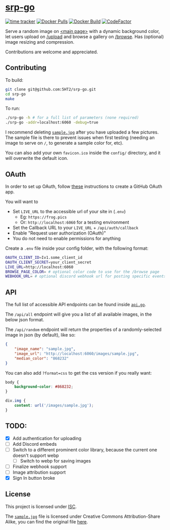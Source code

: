 # [srp-go](https://frog.pics)

[![time tracker](https://wakatime.com/badge/github/l1ving/srp-go.svg)](https://wakatime.com/badge/github/l1ving/srp-go)
[![Docker Pulls](https://img.shields.io/docker/pulls/l1ving/srp-go?logo=docker&logoColor=white)](https://hub.docker.com/r/l1ving/srp-go)
[![Docker Build](https://img.shields.io/github/workflow/status/5HT2/srp-go/docker-build?logo=docker&logoColor=white)](https://github.com/5HT2/srp-go/actions/workflows/docker-build.yml)
[![CodeFactor](https://img.shields.io/codefactor/grade/github/5HT2/srp-go?logo=codefactor&logoColor=white)](https://www.codefactor.io/repository/github/5HT2/srp-go)

Serve a random image on [\<main page\>](https://frog.pics) with a dynamic background color, let users upload
on [/upload](https://frog.pics/upload) and browse a gallery on [/browse](https://frog.pics/browse). Has (optional) image
resizing and compression.

Contributions are welcome and appreciated.

## Contributing

To build:

```bash
git clone git@github.com:5HT2/srp-go.git
cd srp-go
make
```

To run:

```bash
./srp-go -h # for a full list of parameters (none required)
./srp-go -addr=localhost:6060 -debug=true
```

I recommend deleting [`sample.jpg`](https://github.com/5HT2/srp-go/blob/master/config/images/sample.jpg)
after you have uploaded a few pictures. The sample file is there to prevent issues when first testing
(needing an image to serve on `/`, to generate a sample color for, etc).

You can also add your own `favicon.ico` inside the `config/` directory, and it will overwrite the default icon.

## OAuth

In order to set up OAuth, follow [these](https://docs.github.com/en/developers/apps/building-oauth-apps/creating-an-oauth-app)
instructions to create a GitHub OAuth app.

You will want to 
- Set `LIVE_URL` to the accessible url of your site in (`.env`)
  - Eg: `https://frog.pics`
  - Or: `http://localhost:6060` for a testing environment
- Set the Callback URL to your `LIVE_URL` + `/api/auth/callback`
- Enable "Request user authorization (OAuth)"
- You do not need to enable permissions for anything

Create a `.env` file inside your config folder, with the following format:
```bash
OAUTH_CLIENT_ID=Iv1.some_client_id
OAUTH_CLIENT_SECRET=your_client_secret
LIVE_URL=http://localhost:6060
BROWSE_PAGE_COLOR= # optional color code to use for the /browse page
WEBHOOK_URL= # optional discord webhook url for posting specific events
```

## API

The full list of accessible API endpoints can be found inside [`api.go`](https://github.com/5HT2/srp-go/blob/master/api.go).

The `/api/all` endpoint will give you a list of all available images, in the below json format.

The `/api/random` endpoint will return the properties of a randomly-selected image in json (by default), like so:
```json
{
    "image_name": "sample.jpg",
    "image_url": "http://localhost:6060/images/sample.jpg",
    "median_color": "868232"
}
```

You can also add `?format=css` to get the css version if you really want:
```css
body {
    background-color: #868232;
}

div.img {
    content: url('/images/sample.jpg');
}
```

## TODO:

- [x] Add authentication for uploading
- [ ] Add Discord embeds
- [ ] Switch to a different prominent color library, because the current one doesn't support webp
  - [ ] Switch to webp for saving images
- [ ] Finalize webhook support
- [ ] Image attribution support
- [x] Sign In button broke

## License

This project is licensed under [ISC](https://github.com/5HT2/srp-go/blob/master/LICENSE.md).

The [`sample.jpg`](https://github.com/5HT2/srp-go/blob/master/config/images/sample.jpg) file is licensed under
Creative Commons Attribution-Share Alike, you can find the original file
[here](https://commons.wikimedia.org/wiki/File:Bufo_americanus_PJC1.jpg).
